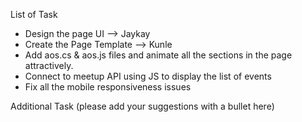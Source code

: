 List of Task
* Design the page UI    --> Jaykay
* Create the Page Template  --> Kunle
* Add aos.cs & aos.js files and animate all the sections in the page  attractively.
* Connect to meetup API using JS to display the list of events
* Fix all the mobile responsiveness issues

Additional Task (please add your suggestions with a bullet here)